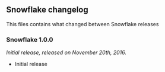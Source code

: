## Snowflake changelog

This files contains what changed between Snowflake releases

### Snowflake 1.0.0

_Initial release, released on November 20th, 2016._

* Initial release
